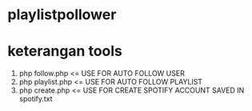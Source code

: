# playlistpollower
# keterangan tools
1. php follow.php <= USE FOR AUTO FOLLOW USER
2. php playlist.php <= USE FOR AUTO FOLLOW PLAYLIST
3. php create.php <= USE FOR CREATE SPOTIFY ACCOUNT SAVED IN spotify.txt
